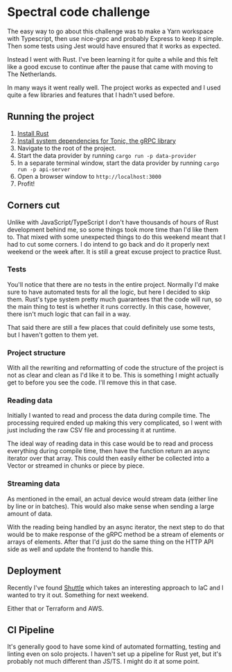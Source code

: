 # Spectral code challenge

The easy way to go about this challenge was to make a Yarn workspace with Typescript, then use nice-grpc and probably Express to keep it simple. Then some tests using Jest would have ensured that it works as expected.

Instead I went with Rust. I've been learning it for quite a while and this felt like a good excuse to continue after the pause that came with moving to The Netherlands.

In many ways it went really well. The project works as expected and I used quite a few libraries and features that I hadn't used before.

## Running the project

1. [Install Rust](https://www.rust-lang.org/tools/install)
2. [Install system dependencies for Tonic, the gRPC library](https://github.com/hyperium/tonic)
3. Navigate to the root of the project.
4. Start the data provider by running `cargo run -p data-provider`
5. In a separate terminal window, start the data provider by running `cargo run -p api-server`
6. Open a browser window to `http://localhost:3000`
7. Profit!

## Corners cut

Unlike with JavaScript/TypeScript I don't have thousands of hours of Rust development behind me, so some things took more time than I'd like them to. That mixed with some unexpected things to do this weekend meant that I had to cut some corners. I do intend to go back and do it properly next weekend or the week after. It is still a great excuse project to practice Rust.

### Tests

You'll notice that there are no tests in the entire project. Normally I'd make sure to have automated tests for all the logic, but here I decided to skip them. Rust's type system pretty much guarantees that the code will run, so the main thing to test is whether it runs correctly. In this case, however, there isn't much logic that can fail in a way.

That said there are still a few places that could definitely use some tests, but I haven't gotten to them yet.

### Project structure

With all the rewriting and reformatting of code the structure of the project is not as clear and clean as I'd like it to be. This is something I might actually get to before you see the code. I'll remove this in that case.

### Reading data

Initially I wanted to read and process the data during compile time. The processing required ended up making this very complicated, so I went with just including the raw CSV file and processing it at runtime.

The ideal way of reading data in this case would be to read and process everything during compile time, then have the function return an async iterator over that array. This could then easily either be collected into a Vector or streamed in chunks or piece by piece.

### Streaming data

As mentioned in the email, an actual device would stream data (either line by line or in batches). This would also make sense when sending a large amount of data.

With the reading being handled by an async iterator, the next step to do that would be to make response of the gRPC method be a stream of elements or arrays of elements. After that I'd just do the same thing on the HTTP API side as well and update the frontend to handle this.

## Deployment

Recently I've found [Shuttle](https://www.shuttle.rs/) which takes an interesting approach to IaC and I wanted to try it out. Something for next weekend.

Either that or Terraform and AWS.

## CI Pipeline

It's generally good to have some kind of automated formatting, testing and linting even on solo projects. I haven't set up a pipeline for Rust yet, but it's probably not much different than JS/TS. I might do it at some point.
